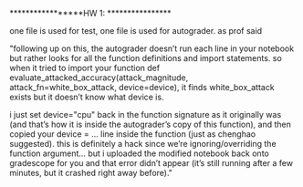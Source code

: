 *****************HW 1: ****************  

one file is used for test, one file is used for autograder. as prof said  

"following up on this, the autograder doesn’t run each line in your notebook but rather looks for all the function definitions and import statements. so when it tried to import your function def evaluate_attacked_accuracy(attack_magnitude, attack_fn=white_box_attack, device=device), it finds white_box_attack exists but it doesn’t know what device is.   

i just set device="cpu" back in the function signature as it originally was (and that’s how it is inside the autograder’s copy of this function), and then copied your device = ... line inside the function (just as chenghao suggested). this is definitely a hack since we’re ignoring/overriding the function argument… but i uploaded the modified notebook back onto gradescope for you and that error didn’t appear (it’s still running after a few minutes, but it crashed right away before)."
